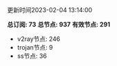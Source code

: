 更新时间2023-02-04 13:14:00

**总订阅: 73**
**总节点: 937**
**有效节点: 291**
- v2ray节点: 246
- trojan节点: 9
- ss节点: 36
